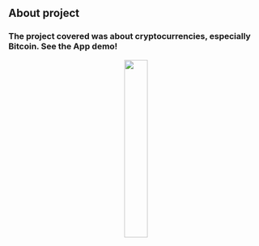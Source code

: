 ## About project
### The project covered was about cryptocurrencies, especially Bitcoin. See the App demo!
<p align="center">
  <img src="demo/app_preview.gif" width="30%">
</p>

